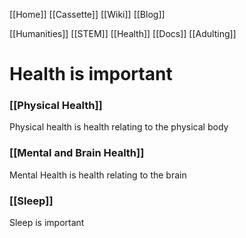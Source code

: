 [[Home]]
[[Cassette]]
[[Wiki]]
[[Blog]]

[[Humanities]]
[[STEM]]
[[Health]]
[[Docs]]
[[Adulting]]

# Health is important

### [[Physical Health]] 
Physical health is health relating to the physical body

### [[Mental and Brain Health]]
Mental Health is health relating to the brain

### [[Sleep]]
Sleep is important